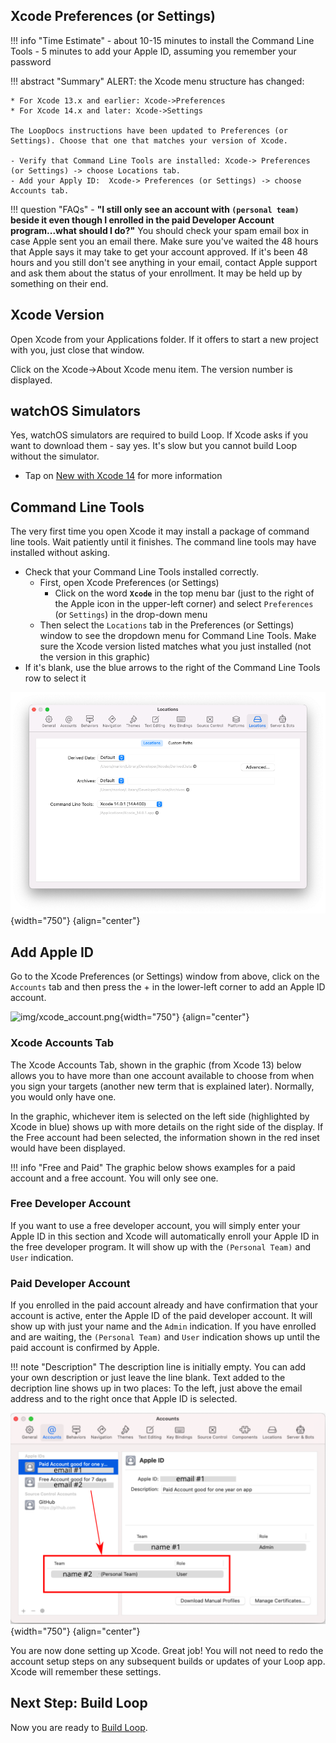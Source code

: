 ## Xcode Preferences (or Settings)

!!! info "Time Estimate"
    - about 10-15 minutes to install the Command Line Tools
    - 5 minutes to add your Apple ID, assuming you remember your password

!!! abstract "Summary"
    ALERT: the Xcode menu structure has changed:

    * For Xcode 13.x and earlier: Xcode->Preferences
    * For Xcode 14.x and later: Xcode->Settings

    The LoopDocs instructions have been updated to Preferences (or Settings). Choose that one that matches your version of Xcode.

    - Verify that Command Line Tools are installed: Xcode-> Preferences (or Settings) -> choose Locations tab.
    - Add your Apply ID:  Xcode-> Preferences (or Settings) -> choose Accounts tab.

!!! question "FAQs"
    - **"I still only see an account with `(personal team)` beside it even though I enrolled in the paid Developer Account program...what should I do?"** You should check your spam email box in case Apple sent you an email there. Make sure you've waited the 48 hours that Apple says it may take to get your account approved. If it's been 48 hours and you still don't see anything in your email, contact Apple support and ask them about the status of your enrollment. It may be held up by something on their end.


## Xcode Version

Open Xcode from your Applications folder. If it offers to start a new project with you, just close that window.

Click on the Xcode->About Xcode menu item. The version number is displayed.

## watchOS Simulators

Yes, watchOS simulators are required to build Loop. If Xcode asks if you want to download them - say yes. It's slow but you cannot build Loop without the simulator.

*   Tap on [New with Xcode 14](../build/build-errors.md#new-with-xcode-14) for more information

## Command Line Tools

The very first time you open Xcode it may install a package of command line tools. Wait patiently until it finishes.  The command line tools may have installed without asking.

* Check that your Command Line Tools installed correctly.
    - First, open Xcode Preferences (or Settings)
        * Click on the word **`Xcode`** in the top menu bar (just to the right of the Apple icon in the upper-left corner) and select `Preferences`  (or `Settings`) in the drop-down menu
    - Then select the `Locations` tab in the Preferences (or Settings) window to see the dropdown menu for Command Line Tools.  Make sure the Xcode version listed matches what you just installed (not the version in this graphic)
* If it's blank, use the blue arrows to the right of the Command Line Tools row to select it

![img/command-line-error-3.png](img/command-line-error-3.png){width="750"}
{align="center"}


## Add Apple ID

Go to the Xcode Preferences (or Settings) window from above, click on the `Accounts` tab and then press the &plus; in the lower-left corner to add an Apple ID account.

![img/xcode_account.png](img/xcode_account.png){width="750"}
{align="center"}

### Xcode Accounts Tab

The Xcode Accounts Tab, shown in the graphic (from Xcode 13) below allows you to have more than one account available to choose from when you sign your targets (another new term that is explained later).  Normally, you would only have one.

In the graphic, whichever item is selected on the left side (highlighted by Xcode in blue) shows up with more details on the right side of the display. If the Free account had been selected, the information shown in the red inset would have been displayed.

!!! info "Free and Paid"
    The graphic below shows examples for a paid account and a free account. You will only see one.

### Free Developer Account

If you want to use a free developer account, you will simply enter your Apple ID in this section and Xcode will automatically enroll your Apple ID in the free developer program. It will show up with the `(Personal Team)` and `User` indication.

### Paid Developer Account

If you enrolled in the paid account already and have confirmation that your account is active, enter the Apple ID of the paid developer account. It will show up with just your name and the `Admin` indication. If you have enrolled and are waiting, the `(Personal Team)` and `User` indication shows up until the paid account is confirmed by Apple.

!!! note "Description"
    The description line is initially empty. You can add your own description or just leave the line blank. Text added to the decription line shows up in two places: To the left, just above the email address and to the right once that Apple ID is selected.

![accounts tab of xcode preferences](img/xcode_apple_id.svg){width="750"}
{align="center"}

You are now done setting up Xcode.  Great job!  You will not need to redo the account setup steps on any subsequent builds or updates of your Loop app.  Xcode will remember these settings.

## Next Step: Build Loop

Now you are ready to [Build Loop](build-app.md).
